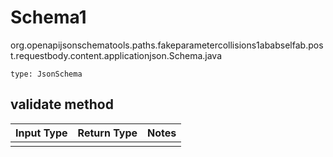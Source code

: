 # Schema1
org.openapijsonschematools.paths.fakeparametercollisions1ababselfab.post.requestbody.content.applicationjson.Schema.java
```
type: JsonSchema
```

## validate method
Input Type | Return Type | Notes
------------ | ------------- | -------------
 |  |
